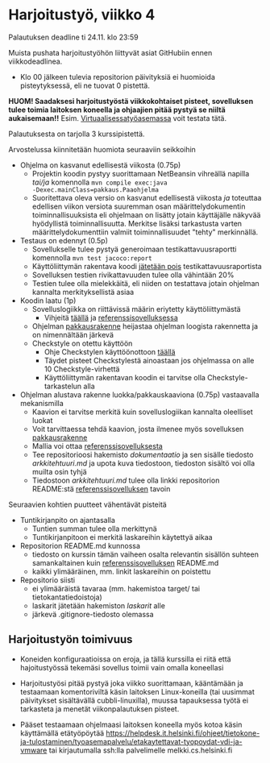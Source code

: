 # Harjoitustyö, viikko 4

Palautuksen deadline ti 24.11. klo 23:59

Muista pushata harjoitustyöhön liittyvät asiat GitHubiin ennen viikkodeadlinea.

- Klo 00 jälkeen tulevia repositorion päivityksiä ei huomioida pisteytyksessä, eli ne tuovat 0 pistettä.

**HUOM! Saadaksesi harjoitustyöstä viikkokohtaiset pisteet, sovelluksen tulee toimia laitoksen koneella ja ohjaajien pitää pystyä se niiltä aukaisemaan!!** Esim. [Virtuaalisessatyöasemassa](https://vdi.helsinki.fi) voit testata tätä.

Palautuksesta on tarjolla 3 kurssipistettä.

Arvostelussa kiinnitetään huomiota seuraaviin seikkoihin

- Ohjelma on kasvanut edellisestä viikosta (0.75p)
  - Projektin koodin pystyy suorittamaan NetBeansin vihreällä napilla _tai/ja_ komennolla <code>mvn compile exec:java -Dexec.mainClass=pakkaus.Paaohjelma</code>
  - Suoritettava oleva versio on kasvanut edellisestä viikosta _ja_ toteuttaa edellisen viikon versiota suuremman osan määrittelydokumentin toiminnallisuuksista eli ohjelmaan on lisätty jotain käyttäjälle näkyvää hyödyllistä toiminnallisuutta. Merkitse lisäksi tarkastusta varten määrittelydokumenttiin valmiit toiminnallisuudet "tehty" merkinnällä.
- Testaus on edennyt (0.5p)
  - Sovellukselle tulee pystyä generoimaan testikattavuusraportti komennolla <code>mvn test jacoco:report</code>
  - Käyttöliittymän rakentava koodi [jätetään pois](https://github.com/ohjelmistotekniikka-hy/syksy-2020/blob/main/web/maven.md#koodin-huomiotta-jättäminen-kattavuusraportissa) testikattavuusraportista
  - Sovelluksen testien rivikattavuuden tulee olla vähintään 20%
  - Testien tulee olla mielekkäitä, eli niiden on testattava jotain ohjelman kannalta merkityksellistä asiaa
- Koodin laatu (1p)
  - Sovelluslogiikka on riittävissä määrin eriytetty käyttöliittymästä
    - Vihjeitä [täällä](https://github.com/ohjelmistotekniikka-hy/syksy-2020/blob/main/web/java.md) ja [referenssisovelluksessa](https://github.com/mluukkai/OtmTodoApp/blob/master/dokumentaatio/arkkitehtuuri.md)
  - Ohjelman [pakkausrakenne](https://github.com/ohjelmistotekniikka-hy/syksy-2020/blob/main/web/koodin_laatuvaatimukset.md#5-pakkaukset) heijastaa ohjelman loogista rakennetta ja on nimennältään järkevä
  - Checkstyle on otettu käyttöön
    - Ohje Checkstylen käyttöönottoon [täällä](https://github.com/ohjelmistotekniikka-hy/syksy-2020/blob/main/web/checkstyle.md)
    - Täydet pisteet Checkstylestä ainoastaan jos ohjelmassa on alle 10 Checkstyle-virhettä
    - Käyttöliittymän rakentavan koodin ei tarvitse olla Checkstyle-tarkastelun alla
- Ohjelman alustava rakenne luokka/pakkauskaaviona (0.75p)
  vastaavalla mekanismilla
  - Kaavion ei tarvitse merkitä kuin sovelluslogiikan kannalta oleelliset luokat
  - Voit tarvittaessa tehdä kaavion, josta ilmenee myös sovelluksen [pakkausrakenne](https://github.com/ohjelmistotekniikka-hy/syksy-2020/blob/main/web/materiaali.md#pakkauskaavio)
  - Mallia voi ottaa [referenssisovelluksesta](https://github.com/mluukkai/OtmTodoApp/blob/master/dokumentaatio/arkkitehtuuri.md#sovelluslogiikka)
  - Tee repositorioosi hakemisto _dokumentaatio_ ja sen sisälle tiedosto _arkkitehtuuri.md_ ja upota kuva tiedostoon, tiedoston sisältö voi olla muilta osin tyhjä
  - Tiedostoon _arkkitehtuuri.md_ tulee olla linkki repositorion README:stä [referenssisovelluksen](https://github.com/mluukkai/OtmTodoApp) tavoin

Seuraavien kohtien puutteet vähentävät pisteitä

- Tuntikirjanpito on ajantasalla
  - Tuntien summan tulee olla merkittynä
  - Tuntikirjanpitoon ei merkitä laskareihin käytettyä aikaa
- Repositorion README.md kunnossa
  - tiedosto on kurssin tämän vaiheen osalta relevantin sisällön suhteen samankaltainen kuin [referenssisovelluksen](https://github.com/mluukkai/OtmTodoApp) README.md
  - kaikki ylimääräinen, mm. linkit laskareihin on poistettu
- Repositorio siisti
  - ei ylimääräistä tavaraa (mm. hakemistoa target/ tai tietokantatiedoistoja)
  - laskarit jätetään hakemiston _laskarit_ alle
  - järkevä .gitignore-tiedosto olemassa

## Harjoitustyön toimivuus

- Koneiden konfiguraatioissa on eroja, ja tällä kurssilla ei riitä että hajoitustyössä tekemäsi sovellus toimii vain omalla koneellasi

- Harjoitustyösi pitää pystyä joka viikko suorittamaan, kääntämään ja testaamaan komentoriviltä käsin laitoksen Linux-koneilla (tai uusimmat päivitykset sisältävällä cubbli-linuxilla), muussa tapauksessa työtä ei tarkasteta ja menetät viikonpalautuksen pisteet.

- Pääset testaamaan ohjelmaasi laitoksen koneella myös kotoa käsin käyttämällä etätyöpöytää https://helpdesk.it.helsinki.fi/ohjeet/tietokone-ja-tulostaminen/tyoasemapalvelu/etakaytettavat-tyopoydat-vdi-ja-vmware tai kirjautumalla ssh:lla palvelimelle melkki.cs.helsinki.fi

